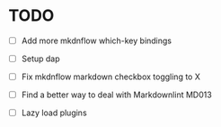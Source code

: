 # TODO

- [ ] Add more mkdnflow which-key bindings
- [ ] Setup dap

- [ ] Fix mkdnflow markdown checkbox toggling to X
- [ ] Find a better way to deal with Markdownlint MD013
- [ ] Lazy load plugins
